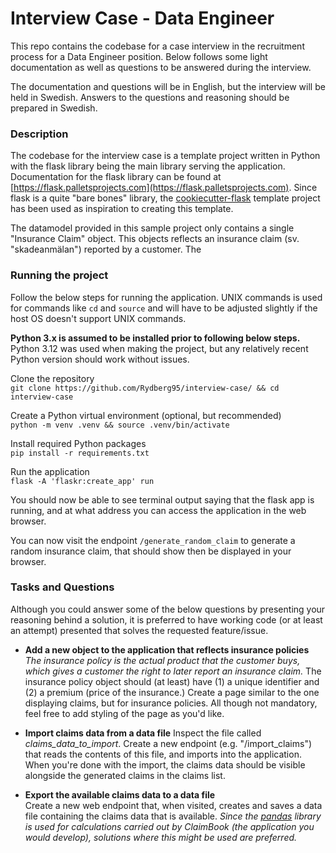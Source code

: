 # Interview Case - Data Engineer
This repo contains the codebase for a case interview in the recruitment process for a Data Engineer position. Below follows some light documentation as well as questions to be answered during the interview.

The documentation and questions will be in English, but the interview will be held in Swedish. Answers to the questions and reasoning should be prepared in Swedish.

### Description
The codebase for the interview case is a template project written in Python with the flask library being the main library serving the application. Documentation for the flask library can be found at [https://flask.palletsprojects.com](https://flask.palletsprojects.com). Since flask is a quite "bare bones" library, the [cookiecutter-flask](https://github.com/cookiecutter-flask/cookiecutter-flask) template project has been used as inspiration to creating this template.

The datamodel provided in this sample project only contains a single "Insurance Claim" object. This objects reflects an insurance claim (sv. "skadeanmälan") reported by a customer. The 

### Running the project
Follow the below steps for running the application. UNIX commands is used for commands like `cd` and `source` and will have to be adjusted slightly if the host OS doesn't support UNIX commands.

**Python 3.x is assumed to be installed prior to following below steps.** Python 3.12 was used when making the project, but any relatively recent Python version should work without issues.

Clone the repository  
`git clone https://github.com/Rydberg95/interview-case/ && cd interview-case`

Create a Python virtual environment (optional, but recommended)  
`python -m venv .venv && source .venv/bin/activate` 

Install required Python packages  
`pip install -r requirements.txt`

Run the application  
`flask -A 'flaskr:create_app' run`

You should now be able to see terminal output saying that the flask app is running, and at what address you can access the application in the web browser.

You can now visit the endpoint `/generate_random_claim` to generate a random insurance claim, that should show then be displayed in your browser.

### Tasks and Questions

Although you could answer some of the below questions by presenting your reasoning behind a solution, it is preferred to have working code (or at least an attempt) presented that solves the requested feature/issue.

* **Add a new object to the application that reflects insurance policies**  
*The insurance policy is the actual product that the customer buys, which gives a customer the right to later report an insurance claim.* 
The insurance policy object should (at least) have (1) a unique identifier and (2) a premium (price of the insurance.) Create a page similar to the one displaying claims, but for insurance policies. All though not mandatory, feel free to add styling of the page as you'd like.

* **Import claims data from a data file**
Inspect the file called *claims_data_to_import*. Create a new endpoint (e.g. "/import_claims") that reads the contents of this file, and imports into the application. When you're done with the import, the claims data should be visible alongside the generated claims in the claims list.

* **Export the available claims data to a data file**  
Create a new web endpoint that, when visited, creates and saves a data file containing the claims data that is available. 
*Since the [pandas](https://pandas.pydata.org/) library is used for calculations carried out by ClaimBook (the application you would develop), solutions where this might be used are preferred.*